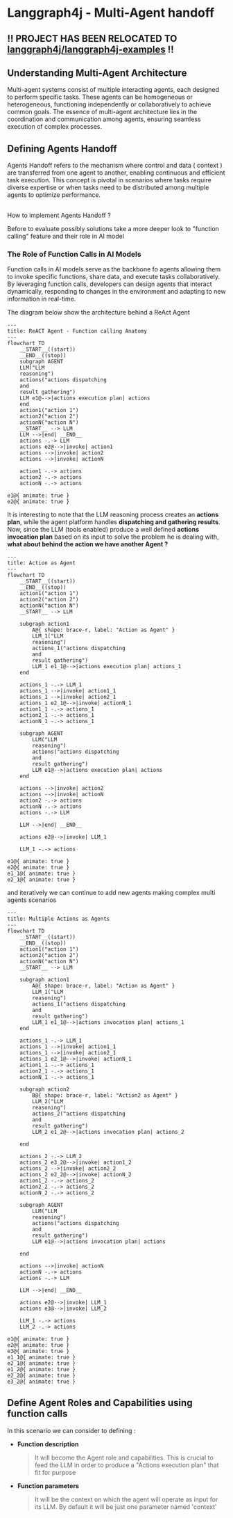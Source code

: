 # Langgraph4j - Multi-Agent handoff

‼️ **PROJECT HAS BEEN RELOCATED TO [langgraph4j/langgraph4j-examples](https://github.com/langgraph4j/langgraph4j-examples)** ‼️
----

##  Understanding Multi-Agent Architecture 

Multi-agent systems consist of multiple interacting agents, each designed to perform specific tasks. These agents can be homogeneous or heterogeneous, functioning independently or collaboratively to achieve common goals. The essence of multi-agent architecture lies in the coordination and communication among agents, ensuring seamless execution of complex processes. 

## Defining Agents Handoff 

Agents Handoff refers to the mechanism where control and data ( context ) are transferred from one agent to another, enabling continuous and efficient task execution. This concept is pivotal in scenarios where tasks require diverse expertise or when tasks need to be distributed among multiple agents to optimize performance. 

##
How to implement Agents Handoff ?

Before to evaluate possibly solutions take a more deeper look to "function calling" feature and their role in AI model

### The Role of Function Calls in AI Models 

Function calls in AI models serve as the backbone fo agents allowing them to invoke specific functions, share data, and execute tasks collaboratively. By leveraging function calls, developers can design agents that interact dynamically, responding to changes in the environment and adapting to new information in real-time. 

The diagram below show the architecture behind a ReAct Agent

```mermaid
---
title: ReACT Agent - Function calling Anatomy
---
flowchart TD
	__START__((start))
	__END__((stop))
    subgraph AGENT
	LLM("LLM
    reasoning") 
	actions("actions dispatching
    and 
    result gathering")
	LLM e1@-->|actions execution plan| actions
	end
    action1("action 1") 
    action2("action 2") 
    actionN("action N") 
	__START__ --> LLM
	LLM -->|end| __END__
    actions -.-> LLM
    actions e2@-->|invoke| action1
    actions -->|invoke| action2
    actions -->|invoke| actionN

    action1 -.-> actions
    action2 -.-> actions
    actionN -.-> actions

e1@{ animate: true }     
e2@{ animate: true }     
```

It is interesting to note that the LLM reasoning process creates an **actions plan**, while the agent platform handles **dispatching and gathering results**.
Now, since the LLM (tools enabled) produce a well defined  **actions invocation plan** based on its input to solve the problem he is dealing with, **what about behind the action we have another Agent ?**


```mermaid
---
title: Action as Agent
---
flowchart TD
	__START__((start))
	__END__((stop))
    action1("action 1") 
    action2("action 2") 
    actionN("action N") 
	__START__ --> LLM

    subgraph action1
        A@{ shape: brace-r, label: "Action as Agent" }
        LLM_1("LLM
        reasoning")
    	actions_1("actions dispatching
        and 
        result gathering")
	    LLM_1 e1_1@-->|actions execution plan| actions_1
    end

    actions_1 -.-> LLM_1
    actions_1 -->|invoke| action1_1
    actions_1 -->|invoke| action2_1
    actions_1 e2_1@-->|invoke| actionN_1
    action1_1 -.-> actions_1
    action2_1 -.-> actions_1
    actionN_1 -.-> actions_1

    subgraph AGENT
        LLM("LLM
        reasoning") 
        actions("actions dispatching
        and 
        result gathering")
        LLM e1@-->|actions execution plan| actions
  	end

    actions -->|invoke| action2
    actions -->|invoke| actionN    
    action2 -.-> actions
    actionN -.-> actions
    actions -.-> LLM

    LLM -->|end| __END__
    
    actions e2@-->|invoke| LLM_1

    LLM_1 -.-> actions

e1@{ animate: true }     
e2@{ animate: true }     
e1_1@{ animate: true }     
e2_1@{ animate: true }     

```
and iteratively we can continue to add new agents making complex multi agents scenarios

```mermaid
---
title: Multiple Actions as Agents
---
flowchart TD
	__START__((start))
	__END__((stop))
    action1("action 1") 
    action2("action 2") 
    actionN("action N") 
	__START__ --> LLM

    subgraph action1
        A@{ shape: brace-r, label: "Action as Agent" }
        LLM_1("LLM
        reasoning")
    	actions_1("actions dispatching
        and 
        result gathering")
	    LLM_1 e1_1@-->|actions invocation plan| actions_1
    end

    actions_1 -.-> LLM_1
    actions_1 -->|invoke| action1_1
    actions_1 -->|invoke| action2_1
    actions_1 e2_1@-->|invoke| actionN_1
    action1_1 -.-> actions_1
    action2_1 -.-> actions_1
    actionN_1 -.-> actions_1

    subgraph action2
        B@{ shape: brace-r, label: "Action2 as Agent" }
        LLM_2("LLM
        reasoning")
    	actions_2("actions dispatching
        and 
        result gathering")
	    LLM_2 e1_2@-->|actions invocation plan| actions_2

    end

    actions_2 -.-> LLM_2
    actions_2 e3_2@-->|invoke| action1_2
    actions_2 -->|invoke| action2_2
    actions_2 e2_2@-->|invoke| actionN_2
    action1_2 -.-> actions_2
    action2_2 -.-> actions_2
    actionN_2 -.-> actions_2

    subgraph AGENT
        LLM("LLM
        reasoning") 
        actions("actions dispatching
        and 
        result gathering")
        LLM e1@-->|actions invocation plan| actions
        
  	end
    
    actions -->|invoke| actionN
    actionN -.-> actions
    actions -.-> LLM

    LLM -->|end| __END__
    
    actions e2@-->|invoke| LLM_1
    actions e3@-->|invoke| LLM_2

    LLM_1 -.-> actions
    LLM_2 -.-> actions

e1@{ animate: true }     
e2@{ animate: true }     
e3@{ animate: true }     
e1_1@{ animate: true }     
e2_1@{ animate: true }     
e1_2@{ animate: true }     
e2_2@{ animate: true }     
e3_2@{ animate: true }     
```

## Define Agent Roles and Capabilities using function calls 

In this scenario we can consider to defining :

* **Function description**
  > It will become the Agent role and capabilities. This is crucial to feed the LLM in order to produce a "Actions execution plan" that fit for purpose
* **Function parameters**
  > It will be the context on which the agent will operate as input for its LLM.
  > By default it will be just one parameter named 'context'